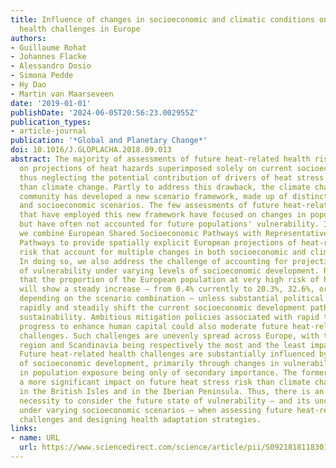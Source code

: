 ```yaml
---
title: Influence of changes in socioeconomic and climatic conditions on future heat-related
  health challenges in Europe
authors:
- Guillaume Rohat
- Johannes Flacke
- Alessandro Dosio
- Simona Pedde
- Hy Dao
- Martin van Maarseveen
date: '2019-01-01'
publishDate: '2024-06-05T20:56:23.002955Z'
publication_types:
- article-journal
publication: '*Global and Planetary Change*'
doi: 10.1016/J.GLOPLACHA.2018.09.013
abstract: The majority of assessments of future heat-related health risk are based
  on projections of heat hazards superimposed solely on current socioeconomic conditions,
  thus neglecting the potential contribution of drivers of heat stress risk other
  than climate change. Partly to address this drawback, the climate change research
  community has developed a new scenario framework, made up of distinct sets of climate
  and socioeconomic scenarios. The few assessments of future heat-related health risk
  that have employed this new framework have focused on changes in population exposure
  but have often not accounted for future populations' vulnerability. In this paper,
  we combine European Shared Socioeconomic Pathways with Representative Concentration
  Pathways to provide spatially explicit European projections of heat-related health
  risk that account for multiple changes in both socioeconomic and climatic conditions.
  In doing so, we also address the challenge of accounting for projections of determinants
  of vulnerability under varying levels of socioeconomic development. Results reveal
  that the proportion of the European population at very high risk of heat stress
  will show a steady increase – from 0.4% currently to 20.3%, 32.6%, or 48.4% in 2050
  depending on the scenario combination – unless substantial political changes occur
  rapidly and steadily shift the current socioeconomic development pathway towards
  sustainability. Ambitious mitigation policies associated with rapid technological
  progress to enhance human capital could also moderate future heat-related health
  challenges. Such challenges are unevenly spread across Europe, with the Mediterranean
  region and Scandinavia being respectively the most and the least impacted regions.
  Future heat-related health challenges are substantially influenced by varying levels
  of socioeconomic development, primarily through changes in vulnerability – changes
  in population exposure being only of secondary importance. The former may even have
  a more significant impact on future heat stress risk than climate change, particularly
  in the British Isles and in the Iberian Peninsula. Thus, there is an undeniable
  necessity to consider the future state of vulnerability – and its uncertainties
  under varying socioeconomic scenarios – when assessing future heat-related health
  challenges and designing health adaptation strategies.
links:
- name: URL
  url: https://www.sciencedirect.com/science/article/pii/S0921818118301310
---
```

